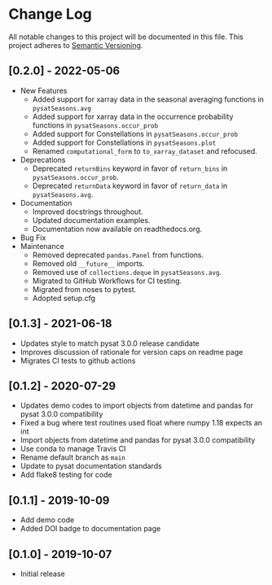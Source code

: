 # Change Log
All notable changes to this project will be documented in this file.
This project adheres to [Semantic Versioning](http://semver.org/).

## [0.2.0] - 2022-05-06
- New Features
  - Added support for xarray data in the seasonal averaging functions in `pysatSeasons.avg`
  - Added support for xarray data in the occurrence probability functions in `pysatSeasons.occur_prob`
  - Added support for Constellations in `pysatSeasons.occur_prob`
  - Added support for Constellations in `pysatSeasons.plot`
  - Renamed `computational_form` to `to_xarray_dataset` and refocused.
- Deprecations
  - Deprecated `returnBins` keyword in favor of `return_bins` in `pysatSeasons.occur_prob`.
  - Deprecated `returnData` keyword in favor of `return_data` in `pysatSeasons.avg`.
- Documentation
  - Improved docstrings throughout.
  - Updated documentation examples.
  - Documentation now available on readthedocs.org.
- Bug Fix
- Maintenance
  - Removed deprecated `pandas.Panel` from functions.
  - Removed old `__future__` imports.
  - Removed use of `collections.deque` in `pysatSeasons.avg`.
  - Migrated to GitHub Workflows for CI testing.
  - Migrated from noses to pytest.
  - Adopted setup.cfg

## [0.1.3] - 2021-06-18
- Updates style to match pysat 3.0.0 release candidate
- Improves discussion of rationale for version caps on readme page
- Migrates CI tests to github actions

## [0.1.2] - 2020-07-29
- Updates demo codes to import objects from datetime and pandas for pysat 3.0.0 compatibility
- Fixed a bug where test routines used float where numpy 1.18 expects an int
- Import objects from datetime and pandas for pysat 3.0.0 compatibility
- Use conda to manage Travis CI
- Rename default branch as `main`
- Update to pysat documentation standards
- Add flake8 testing for code

## [0.1.1] - 2019-10-09
- Add demo code
- Added DOI badge to documentation page

## [0.1.0] - 2019-10-07
- Initial release
